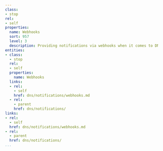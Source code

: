 ```yaml
---
class:
- stop
rel:
- self
properties:
  name: Webhooks
  sort: 957
  level: 3
  description: Providing notifications via webhooks when it comes to DNS events.
entities:
- class:
  - stop
  rel:
  - self
  properties:
    name: Webhooks
  links:
  - rel:
    - self
    href: dns/notifications/webhooks.md
  - rel:
    - parent
    href: dns/notifications/
links:
- rel:
  - self
  href: dns/notifications/webhooks.md
- rel:
  - parent
  href: dns/notifications/
...
```

